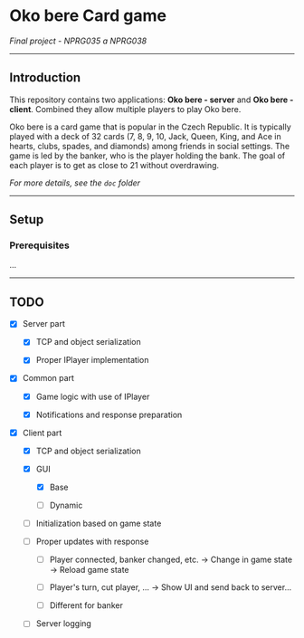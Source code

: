 # Oko bere Card game

*Final project - NPRG035 a NPRG038*

---

## Introduction

This repository contains two applications: **Oko bere - server** and **Oko bere - client**. Combined they allow multiple
players to play Oko bere.

Oko bere is a card game that is popular in the Czech Republic. It is typically played with a deck of 32 cards (7, 8, 9,
10, Jack, Queen, King, and Ace in hearts, clubs, spades, and diamonds) among friends in social settings. The game is led
by the banker, who is the player holding the bank. The goal of each player is to get as close to 21 without overdrawing.

*For more details, see the `doc` folder*

---

## Setup

### Prerequisites

...

---

## TODO

- [x] Server part

    - [x] TCP and object serialization

    - [x] Proper IPlayer implementation

- [x] Common part

    - [x] Game logic with use of IPlayer

    - [x] Notifications and response preparation

- [x] Client part

    - [x] TCP and object serialization

    - [x] GUI

        - [x] Base

        - [ ] Dynamic

    - [ ] Initialization based on game state

    - [ ] Proper updates with response

        - [ ] Player connected, banker changed, etc. -> Change in game state -> Reload game state

        - [ ] Player's turn, cut player, ... -> Show UI and send back to server...

        - [ ] Different for banker

    - [ ] Server logging
